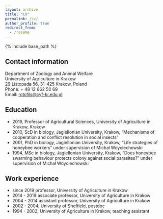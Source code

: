 ```yaml
---
layout: archive
title: "CV"
permalink: /cv/
author_profile: true
redirect_from:
  - /resume
---
```


{% include base_path %}

## Contact information
Department of Zoology and Animal Welfare  
University of Agriculture in Krakow  
29 Listopada 56, 31-425 Krakow, Poland  
Phone: + 48 12 662 50 69  
Email: rotofils@cyf-kr.edu.pl

## Education
* 2019, Professor of Agricultural Sciences, University of Agriculture in Krakow, Krakow
*	2010, ScD in biology, Jagiellonian University, Krakow, “Mechanisms of cooperation and conflict resolution in social insects” 
*	2001, PhD in biology, Jagiellonian University, Krakow, “Life strategies of honeybee workers” under supervision of Michał Woyciechowski
*	1994, MSc in biology, Jagiellonian University, Krakow, “Does honeybee swarming behaviour protects colony against social parasites?” under supervision of Michał Woyciechowski

## Work experience
*	since 2019 professor, University of Agriculture in Krakow
*	2014 - 2019 associate professor, University of Agriculture in Krakow
*	2004 - 2014 assistant professor, University of Agriculture in Krakow
*	2002 - 2004, University of Sheffield, postdoc 
*	1994 - 2002, University of Agriculture in Krakow, teaching assistant
  
